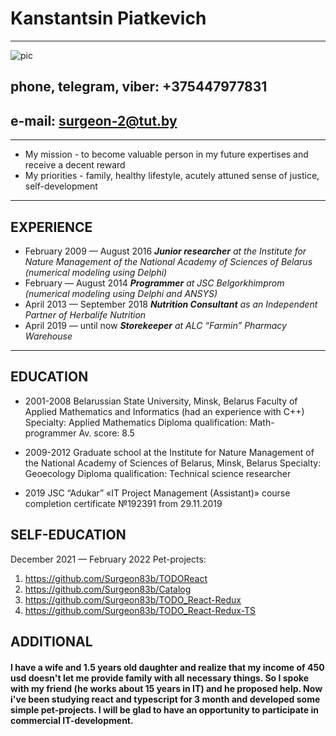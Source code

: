 # Kanstantsin Piatkevich
---
![pic](https://photos.google.com/photo/AF1QipPoYMsgroh9lC083Brsd4KuiD_uA-H_tawwkYNg)

## **phone, telegram, viber:** +375447977831
## **e-mail:** surgeon-2@tut.by
---
* My mission - to become valuable person in my future expertises and receive a decent reward
* My priorities - family, healthy lifestyle, acutely attuned sense of justice, self-development
---
## EXPERIENCE
 * February 2009 — August 2016 
    ***Junior researcher** at the Institute for Nature Management of the National Academy of Sciences of Belarus (numerical modeling using Delphi)*
 * February — August 2014
   ***Programmer** at JSC Belgorkhimprom (numerical modeling using Delphi and ANSYS)*
 * April 2013 — September 2018
 ***Nutrition Consultant** as an Independent Partner of Herbalife Nutrition*
 * April 2019 — until now
 ***Storekeeper** at ALC “Farmin” Pharmacy Warehouse*
---
## EDUCATION
* 2001-2008
   Belarussian State University, Minsk, Belarus
      Faculty of Applied Mathematics and Informatics (had an experience with C++)
      Specialty: Applied Mathematics
      Diploma qualification: Math-programmer
      Av. score: 8.5
* 2009-2012
   Graduate school at the Institute for Nature Management of the National         Academy of Sciences of Belarus, Minsk, Belarus
      Specialty: Geoecology
      Diploma qualification: Technical science researcher

* 2019
   JSC “Adukar” «IT Project Management (Assistant)»  course completion certificate №192391 from 29.11.2019
## SELF-EDUCATION
December 2021 — February 2022
Pet-projects:
1.	https://github.com/Surgeon83b/TODOReact
2.	https://github.com/Surgeon83b/Catalog
3.	https://github.com/Surgeon83b/TODO_React-Redux
4.	https://github.com/Surgeon83b/TODO_React-Redux-TS

## ADDITIONAL
#### I have a wife and 1.5 years old daughter and realize that my income of 450 usd doesn't let me provide family with all necessary things. So I spoke with my friend (he works about 15 years in IT) and he proposed help. Now i've been studying react and typescript for 3 month and developed some simple pet-projects. I will be glad to have an opportunity to participate in commercial IT-development.
